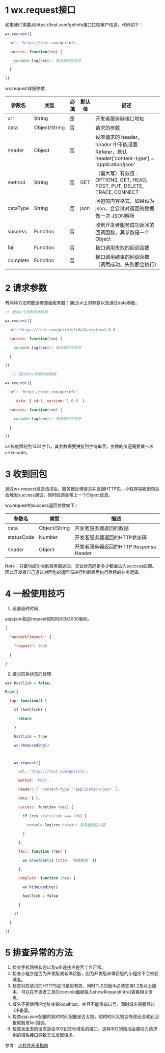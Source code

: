# 1 wx.request接口

如果我们需要从https://test.com/getinfo接口拉取用户信息，代码如下：

```js
wx.request({

  url: 'https://test.com/getinfo',

  success: function(res) {

    console.log(res)// 服务器回包信息

  }

})
```

wx.request详细参数

| 参数名   | 类型          | 必填 | 默认值 | 描述                                                         |
| -------- | ------------- | ---- | ------ | ------------------------------------------------------------ |
| url      | String        | 是   |        | 开发者服务器接口地址                                         |
| data     | Object/String | 否   |        | 请求的参数                                                   |
| header   | Object        | 否   |        | 设置请求的 header，header 中不能设置 Referer，默认header['content-type'] = 'application/json' |
| method   | String        | 否   | GET    | （需大写）有效值：OPTIONS, GET, HEAD, POST, PUT, DELETE, TRACE, CONNECT |
| dataType | String        | 否   | json   | 回包的内容格式，如果设为json，会尝试对返回的数据做一次 JSON解析 |
| success  | Function      | 否   |        | 收到开发者服务成功返回的回调函数，其参数是一个Object         |
| fail     | Function      | 否   |        | 接口调用失败的回调函数                                       |
| complete | Function      | 否   |        | 接口调用结束的回调函数（调用成功、失败都会执行）             |

# 2 请求参数

有两种方法吧数据传递给服务器：通过url上的参数以及通过data参数。

```js
// 通过url参数传递数据

wx.request({

  url:'https://test.com/getinfo?id=1&version=1.0.0',

  success: function(res) {

    console.log(res)// 服务器回包信息

  }

})

   // 通过data参数传递数据

wx.request({

  url: 'https://test.com/getinfo',

     data: { id:1, version:'1.0.0' },

  success: function(res) {

    console.log(res)// 服务器回包信息

  }

})
```

url长度限制为1024字节，其参数需要拼接到字符串里，参数的值还需要做一次urlEncode。

# 3 收到回包

通过wx.request发送请求后，服务器处理请求并返回HTTP包，小程序端收到包后会触发success回调，同时回调会带上一个Object信息。

wx.request的success返回参数如下：

| 参数名     | 类型          | 描述                                   |
| ---------- | ------------- | -------------------------------------- |
| data       | Object/String | 开发者服务器返回的数据                 |
| statusCode | Number        | 开发者服务器返回的HTTP状态码           |
| header     | Object        | 开发者服务器返回的HTTP Response Header |

Note：只要功成功收到服务器返回，无论状态码是多少都会进入success回调。因此开发者自己通过对回包的返回吗进行判断后再执行后续的业务逻辑。

# 4 一般使用技巧

1. 设置超时时间

app.json指定request超时时间为3000毫秒。

```json
{

  "networkTimeout": {

    "request": 3000

  }

}
```

2. 请求前后状态的处理

```js
var hasClick = false;

Page({

  tap: function() {

    if (hasClick) {

      return

    }

    hasClick = true

    wx.showLoading()



    wx.request({

      url: 'https://test.com/getinfo',

      method: 'POST',

      header: { 'content-type':'application/json' },

      data: { },

      success: function (res) {

        if (res.statusCode === 200) {

          console.log(res.data)// 服务器回包内容

        }

      },

      fail: function (res) {

        wx.showToast({ title: '系统错误' })

      },

      complete: function (res) {

        wx.hideLoading()

        hasClick = false

      }

    })

  }

})
```

# 5 排查异常的方法

1. 检查手机网络状态以及wifi连接点是否工作正常。
2. 检查小程序是否为开发版或者体验版，因为开发版和体验版的小程序不会校验域名。
3. 检查对应请求的HTTPS证书是否有效，同时TLS的版本必须支持1.2及以上版本，可以在开发者工具的console面板输入showRequestInfo()查看相关信息。
4. 域名不要使用IP地址或者localhost，并且不能带端口号，同时域名需要经过ICP备案。
5. 检查app.json配置的超时时间配置是否太短，超时时间太短会导致还没收到回报就触发fail回调。
6. 检查发出去的请求是否302到其他域名的接口，这种302的情况会被视为请求别的域名接口导致无法发起请求。

参考：[小程序开发指南](https://developers.weixin.qq.com/ebook?action=get_post_info&docid=000ee27c9c8d98ab0086788fa5b00a)


